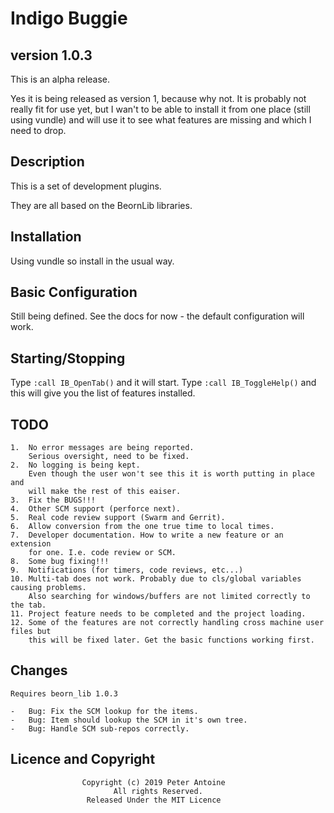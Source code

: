 # Indigo Buggie #
## version 1.0.3 ###

This is an alpha release.

Yes it is being released as version 1, because why not. It is probably not really
fit for use yet, but I wan't to be able to install it from one place (still using
vundle) and will use it to see what features are missing and which I need to drop.

## Description ##

This is a set of development plugins.

They are all based on the BeornLib libraries.

## Installation ##

Using vundle so install in the usual way.

## Basic Configuration ##

Still being defined. See the docs for now - the default configuration will work.

## Starting/Stopping ##

Type `:call IB_OpenTab()` and it will start.
Type `:call IB_ToggleHelp()` and this will give you the list of features installed.

## TODO ##

	1.	No error messages are being reported.
		Serious oversight, need to be fixed.
	2.	No logging is being kept.
		Even though the user won't see this it is worth putting in place and
		will make the rest of this eaiser.
	3.	Fix the BUGS!!!
	4.	Other SCM support (perforce next).
	5.	Real code review support (Swarm and Gerrit).
	6.	Allow conversion from the one true time to local times.
	7.	Developer documentation. How to write a new feature or an extension
		for one. I.e. code review or SCM.
	8.	Some bug fixing!!!
	9.	Notifications (for timers, code reviews, etc...)
	10. Multi-tab does not work. Probably due to cls/global variables causing problems.
		Also searching for windows/buffers are not limited correctly to the tab.
	11.	Project feature needs to be completed and the project loading.
	12.	Some of the features are not correctly handling cross machine user files but
	    this will be fixed later. Get the basic functions working first.

## Changes ##

	Requires beorn_lib 1.0.3

	-	Bug: Fix the SCM lookup for the items.
	-	Bug: Item should lookup the SCM in it's own tree.
	-	Bug: Handle SCM sub-repos correctly.

## Licence and Copyright ##
                    Copyright (c) 2019 Peter Antoine
                           All rights Reserved.
                     Released Under the MIT Licence
